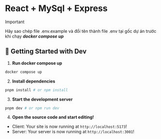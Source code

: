 # React + MySql + Express

> [!IMPORTANT]
> Hãy sao chép file .env.example và đổi tên thành file .env tại gốc dự án trước khi chạy ***docker compose up***

## 🚀 Getting Started with Dev

1. **Run docker compose up**

```sh
docker compose up
```

2. **Install dependencies**

```sh
pnpm install # or npm install
```
3. **Start the development server**

```sh
pnpm dev # or npm run dev
```
4. **Open the source code and start editing!**
- Client: Your site is now running at `http://localhost:5173`!
- Server: Your server is now running at `http://localhost:3001`!

